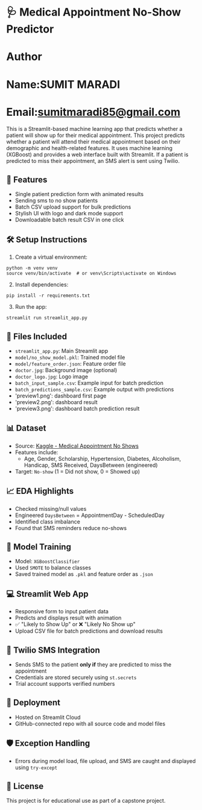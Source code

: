 # 🩺 Medical Appointment No-Show Predictor

# Author

# Name:SUMIT MARADI

# Email:sumitmaradi85@gmail.com

This is a Streamlit-based machine learning app that predicts whether a patient will show up for their medical appointment.
This project predicts whether a patient will attend their medical appointment based on their demographic and health-related features. It uses machine learning (XGBoost) and provides a web interface built with Streamlit. If a patient is predicted to miss their appointment, an SMS alert is sent using Twilio.

## 🔹 Features

- Single patient prediction form with animated results
- Sending sms to no show patients
- Batch CSV upload support for bulk predictions
- Stylish UI with logo and dark mode support
- Downloadable batch result CSV in one click

## 🛠️ Setup Instructions

1. Create a virtual environment:

```
python -m venv venv
source venv/bin/activate  # or venv\Scripts\activate on Windows
```

2. Install dependencies:

```
pip install -r requirements.txt
```

3. Run the app:

```
streamlit run streamlit_app.py
```

## 📁 Files Included

- `streamlit_app.py`: Main Streamlit app
- `model/no_show_model.pkl`: Trained model file
- `model/feature_order.json`: Feature order file
- `doctor.jpg`: Background image (optional)
- `doctor_logo.jpg`: Logo image
- `batch_input_sample.csv`: Example input for batch prediction
- `batch_predictions_sample.csv`: Example output with predictions
- 'preview1.png': dashboard first page
- 'preview2.png': dashboard result
- 'preview3.png': dashboard batch prediction result

## 📊 Dataset

- Source: [Kaggle - Medical Appointment No Shows](https://www.kaggle.com/datasets/joniarroba/noshowappointments)
- Features include:
  - Age, Gender, Scholarship, Hypertension, Diabetes, Alcoholism, Handicap, SMS Received, DaysBetween (engineered)
- Target: `No-show` (1 = Did not show, 0 = Showed up)

## 📈 EDA Highlights

- Checked missing/null values
- Engineered `DaysBetween` = AppointmentDay - ScheduledDay
- Identified class imbalance
- Found that SMS reminders reduce no-shows

## 🧠 Model Training

- Model: `XGBoostClassifier`
- Used `SMOTE` to balance classes
- Saved trained model as `.pkl` and feature order as `.json`

## 💻 Streamlit Web App

- Responsive form to input patient data
- Predicts and displays result with animation
- ✅ "Likely to Show Up" or ❌ "Likely No Show up"
- Upload CSV file for batch predictions and download results

## 📲 Twilio SMS Integration

- Sends SMS to the patient **only if** they are predicted to miss the appointment
- Credentials are stored securely using `st.secrets`
- Trial account supports verified numbers

## 🚀 Deployment

- Hosted on Streamlit Cloud
- GitHub-connected repo with all source code and model files

## 🛡️ Exception Handling

- Errors during model load, file upload, and SMS are caught and displayed using `try-except`

## 📄 License

This project is for educational use as part of a capstone project.
